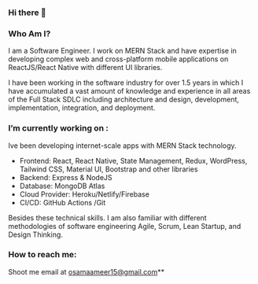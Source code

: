 ### Hi there 👋

<!--
**osama-ameer/osama-ameer** is a ✨ _special_ ✨ repository because its `README.md` (this file) appears on your GitHub profile.

Here are some ideas to get you started:

- 🔭 I’m currently working on ...
- 🌱 I’m currently learning ...
- 👯 I’m looking to collaborate on ...
- 🤔 I’m looking for help with ...
- 💬 Ask me about ...
- 😄 Pronouns: ...
- ⚡ Fun fact: ...
-->

### Who Am I?
I am a Software Engineer. I work on MERN Stack and have expertise in developing complex web and cross-platform mobile applications on ReactJS/React Native with different UI libraries. 

I have been working in the software industry for over 1.5 years in which I have accumulated a vast amount of knowledge and experience in all areas of the Full Stack SDLC including architecture and design, development, implementation, integration, and deployment. 

### I’m currently working on :
Ive been developing internet-scale apps with MERN Stack technology.

- Frontend: React, React Native, State Management, Redux, WordPress, Tailwind CSS, Material UI, Bootstrap and other libraries
- Backend: Express & NodeJS 
- Database: MongoDB Atlas
- Cloud Provider: Heroku/Netlify/Firebase
- CI/CD: GitHub Actions /Git

Besides these technical skills. I am also familiar with different methodologies of software engineering Agile, Scrum, Lean Startup, and Design Thinking.

### How to reach me: 
Shoot me email at osamaameer15@gmail.com**
